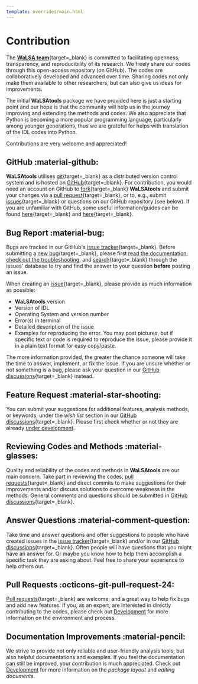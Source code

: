 ```yaml
---
template: overrides/main.html
---
```


# Contribution

The [**WaLSA team**][8]{target=_blank} is committed to facilitating openness, transparency, and reproducibility of its research. We freely share our codes through this open-access repository (on GitHub). The codes are collaboratively developed and advanced over time. Sharing codes not only make them available to other researchers, but can also give us ideas for improvements. 

The initial **WaLSAtools** package we have provided here is just a starting point and our hope is that the community will help us in the journey improving and extending the methods and codes. We also appreciate that Python is becoming a more popular programming language, particularly among younger generations, thus we are grateful for helps with translation of the IDL codes into Python.

Contributions are very welcome and appreciated!

## GitHub :material-github:

**WaLSAtools** utilises [git][10]{target=_blank} as a distributed version control system and is hosted on [GitHub][11]{target=_blank}. For contribution, you would need an account on GitHub to [fork][14]{target=_blank} **WaLSAtools** and submit your changes via a [pull request][15]{target=_blank}, or to, e.g., submit [issues][16]{target=_blank} or questions on our GitHub repository (see below). If you are unfamiliar with GitHub, some useful information/guides can be found [here][12]{target=_blank} and [here][13]{target=_blank}.

## Bug Report :material-bug:

Bugs are tracked in our GitHub's [issue tracker][4]{target=_blank}. Before submitting a [new bug][5]{target=_blank}, please first [read the documentation][2], [check out the troubleshooting][1], and [search][4]{target=_blank} through the issues' database to try and find the answer to your question **before** posting an issue.

When creating an [issue][5]{target=_blank}, please provide as much information as possible:

  - **WaLSAtools** version
  - Version of IDL
  - Operating System and version number
  - Error(s) in terminal
  - Detailed description of the issue
  - Examples for reproducing the error. You may post pictures, but if specific text or code is required to reproduce the issue, please provide it in a plain text format for easy copy/paste.

The more information provided, the greater the chance someone will take the time to answer, implement, or fix the issue. If you are unsure whether or not something is a bug, please ask your question in our [GitHub discussions][3]{target=_blank} instead.

## Feature Request :material-star-shooting:

You can submit your suggestions for additional features, analysis methods, or keywords, under the *wish list* section in our [GitHub discussions][6]{target=_blank}. Please first check whether or not they are already [under development][17].

## Reviewing Codes and Methods :material-glasses:

Quality and reliability of the codes and methods in **WaLSAtools** are our main concern. Take part in reviewing the codes, [pull requests][9]{target=_blank} and direct commits to make suggestions for their improvements and/or discuss solutions to overcome weakness in the methods. General comments and questions should be submitted in [GitHub discussions][3]{target=_blank}.

## Answer Questions :material-comment-question:

Take time and answer questions and offer suggestions to people who have created issues in the [issue tracker][4]{target=_blank} and/or in our [GitHub discussions][3]{target=_blank}. Often people
will have questions that you might have an answer for.  Or maybe you know how to help them accomplish a specific task
they are asking about. Feel free to share your experience to help others out.

## Pull Requests :octicons-git-pull-request-24:

[Pull requests][9]{target=_blank} are welcome, and a great way to help fix bugs and add new features. If you, as an expert, are interested in directly
contributing to the codes, please check out [Development][7] for more information on the environment and process.

## Documentation Improvements :material-pencil:

We strive to provide not only reliable and user-friendly analysis tools, but also helpful documentations and examples. If you feel the documentation can still be improved, your contribution is much appreciated. Check out [Development][7] for more information on the *package layout* and *editing documents*.

  [1]: troubleshooting.md
  [2]: WaLSAtools.md
  [3]: https://github.com/WaLSAteam/WaLSAtools/discussions
  [4]: https://github.com/WaLSAteam/WaLSAtools/issues
  [5]: https://github.com/WaLSAteam/WaLSAtools/issues/new
  [6]: https://github.com/WaLSAteam/WaLSAtools/discussions/categories/ideas-wish-list
  [7]: development.md
  [8]: https://WaLSA.team
  [9]: https://github.com/WaLSAteam/WaLSAtools/pulls
  [10]: https://git-scm.com
  [11]: https://github.com/WaLSAteam/WaLSAtools
  [12]: https://guides.github.com
  [13]: https://docs.github.com/en
  [14]: https://guides.github.com/activities/forking/
  [15]: https://guides.github.com/activities/forking/#making-a-pull-request
  [16]: https://guides.github.com/features/issues/
  [17]: introduction.md#under-development
<br>
